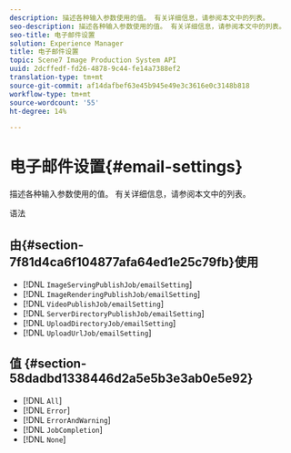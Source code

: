 ```yaml
---
description: 描述各种输入参数使用的值。 有关详细信息，请参阅本文中的列表。
seo-description: 描述各种输入参数使用的值。 有关详细信息，请参阅本文中的列表。
seo-title: 电子邮件设置
solution: Experience Manager
title: 电子邮件设置
topic: Scene7 Image Production System API
uuid: 2dcffedf-fd26-4878-9c44-fe14a7388ef2
translation-type: tm+mt
source-git-commit: af14dafbef63e45b945e49e3c3616e0c3148b818
workflow-type: tm+mt
source-wordcount: '55'
ht-degree: 14%

---
```



# 电子邮件设置{#email-settings}

描述各种输入参数使用的值。 有关详细信息，请参阅本文中的列表。

语法

## 由{#section-7f81d4ca6f104877afa64ed1e25c79fb}使用

* [!DNL `ImageServingPublishJob/emailSetting`]
* [!DNL `ImageRenderingPublishJob/emailSetting`]
* [!DNL `VideoPublishJob/emailSetting`]
* [!DNL `ServerDirectoryPublishJob/emailSetting`]
* [!DNL `UploadDirectoryJob/emailSetting`]
* [!DNL `UploadUrlJob/emailSetting`]

## 值 {#section-58dadbd1338446d2a5e5b3e3ab0e5e92}

* [!DNL `All`]
* [!DNL `Error`]
* [!DNL `ErrorAndWarning`]
* [!DNL `JobCompletion`]
* [!DNL `None`]

